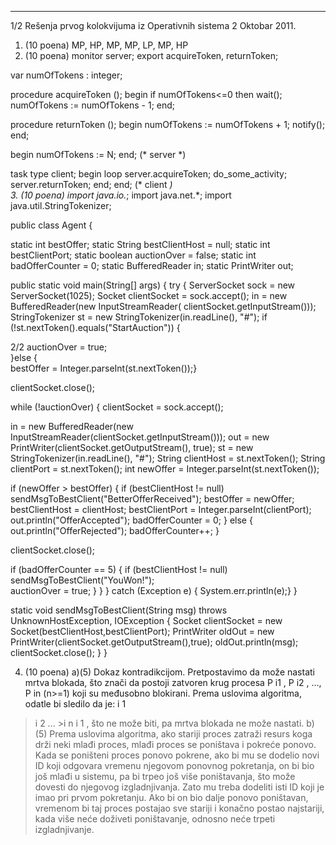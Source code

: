 --------------------------------------------------------------------------------


1/2 
Rešenja prvog kolokvijuma iz Operativnih sistema 2 
Oktobar 2011. 
1. (10 poena) MP, HP, MP, MP, LP, MP, HP 
2. (10 poena) 
monitor server; 
export acquireToken, returnToken; 
 
var numOfTokens : integer; 
 
procedure acquireToken (); 
begin 
  if numOfTokens<=0 then wait(); 
  numOfTokens := numOfTokens - 1; 
end; 
 
procedure returnToken (); 
begin 
  numOfTokens := numOfTokens + 1; 
  notify(); 
end; 
 
begin 
  numOfTokens := N; 
end; (* server *) 
 
 
task type client; 
begin 
  loop 
    server.acquireToken; 
    do_some_activity; 
    server.returnToken; 
  end; 
end; (* client *)  
3. (10 poena) 
import java.io.*; 
import java.net.*; 
import java.util.StringTokenizer; 
 
public class Agent { 
 
static int bestOffer; 
static String bestClientHost = null; 
static int bestClientPort; 
static boolean auctionOver = false; 
static int badOfferCounter = 0; 
static BufferedReader in; 
static PrintWriter out; 
 
public static void main(String[] args) { 
 try { 
  ServerSocket sock = new ServerSocket(1025); 
  Socket clientSocket = sock.accept(); 
  in = new BufferedReader(new InputStreamReader( 
    clientSocket.getInputStream())); 
  StringTokenizer st = new StringTokenizer(in.readLine(), "#"); 
  if (!st.nextToken().equals("StartAuction")) {  

2/2 
    auctionOver = true;  
  }else {  
    bestOffer = Integer.parseInt(st.nextToken());} 
   
  clientSocket.close(); 
   
  while (!auctionOver) { 
   clientSocket = sock.accept(); 
 
   in = new BufferedReader(new 
InputStreamReader(clientSocket.getInputStream())); 
   out = new PrintWriter(clientSocket.getOutputStream(), true); 
   st = new StringTokenizer(in.readLine(), "#"); 
   String clientHost = st.nextToken(); 
   String clientPort = st.nextToken(); 
   int newOffer = Integer.parseInt(st.nextToken()); 
 
   if (newOffer > bestOffer) { 
    if (bestClientHost != null) sendMsgToBestClient("BetterOfferReceived"); 
    bestOffer = newOffer; 
    bestClientHost = clientHost; 
    bestClientPort = Integer.parseInt(clientPort);     
    out.println("OfferAccepted"); 
    badOfferCounter = 0; 
   } else { 
    out.println("OfferRejected"); 
    badOfferCounter++; 
   } 
 
   clientSocket.close(); 
 
   if (badOfferCounter == 5) { 
    if (bestClientHost != null) sendMsgToBestClient("YouWon!");  
    auctionOver = true; 
   } 
  } 
 } catch (Exception e) { System.err.println(e);} 
} 
 
static void sendMsgToBestClient(String msg) throws UnknownHostException, 
IOException { 
 Socket clientSocket = new Socket(bestClientHost,bestClientPort); 
 PrintWriter oldOut = new PrintWriter(clientSocket.getOutputStream(),true); 
 oldOut.println(msg); 
 clientSocket.close(); 
 } 
} 
 
4. (10 poena) 
a)(5) Dokaz kontradikcijom. Pretpostavimo da može nastati mrtva blokada, što znači da 
postoji  zatvoren  krug  procesa P
i1
, P
i2
,  ..., P
in
  (n>=1) koji su međusobno blokirani. Prema 
uslovima algoritma, odatle bi sledilo da je: i
1
>i
2
> ... >i
n
>i
1
, što ne može biti, pa mrtva blokada 
ne može nastati. 
b)(5) Prema  uslovima algoritma,  ako stariji proces zatraži resurs koga drži neki mlađi 
proces, mlađi proces  se poništava i  pokreće ponovo. Kada se poništeni proces  ponovo 
pokrene,   ako   bi   mu   se   dodelio   novi   ID   koji   odgovara  vremenu  njegovom  ponovnog 
pokretanja, on bi bio još mlađi u sistemu, pa bi trpeo još više poništavanja, što može dovesti 
do njegovog izgladnjivanja. Zato mu treba dodeliti isti ID koji je imao pri prvom pokretanju. 
Ako bi on bio dalje ponovo poništavan, vremenom bi taj proces postajao sve stariji i konačno 
postao najstariji, kada više neće doživeti poništavanje, odnosno neće trpeti izgladnjivanje. 